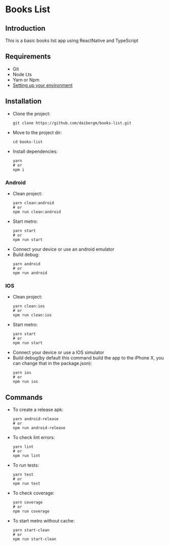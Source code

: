 # Books List

## Introduction

This is a basic books list app using ReactNative and TypeScript

## Requirements

  - Git
  - Node Lts
  - Yarn or Npm
  - [Setting up your environment](https://reactnative.dev/docs/environment-setup)

## Installation

  - Clone the project:
    ```
    git clone https://github.com/daibergm/books-list.git
    ```
  - Move to the project dir:
    ```
    cd books-list
    ```
  - Install dependencies:
    ```
    yarn
    # or
    npm i
    ```

### Android

  - Clean project:
    ```
    yarn clean:android
    # or
    npm run clean:android
    ```
  - Start metro:
    ```
    yarn start
    # or
    npm run start
    ```
  - Connect your device or use an android emulator
  - Build debug:
    ```
    yarn android
    # or
    npm run android
    ```

### IOS

  - Clean project:
    ```
    yarn clean:ios
    # or
    npm run clean:ios
    ```
  - Start metro:
    ```
    yarn start
    # or
    npm run start
    ```
  - Connect your device or use a IOS simulator
  - Build debug(by default this command build the app to the iPhone X, you can change that in the package.json):
    ```
    yarn ios
    # or
    npm run ios
    ```

## Commands

  - To create a release apk:
    ```
    yarn android-release
    # or
    npm run android-release
    ```
  - To check lint errors:
    ```
    yarn lint
    # or
    npm run lint
    ```
  - To run tests:
    ```
    yarn test
    # or
    npm run test
    ```
  - To check coverage:
    ```
    yarn coverage
    # or
    npm run coverage
    ```
  - To start metro without cache:
    ```
    yarn start-clean
    # or
    npm run start-clean
    ```